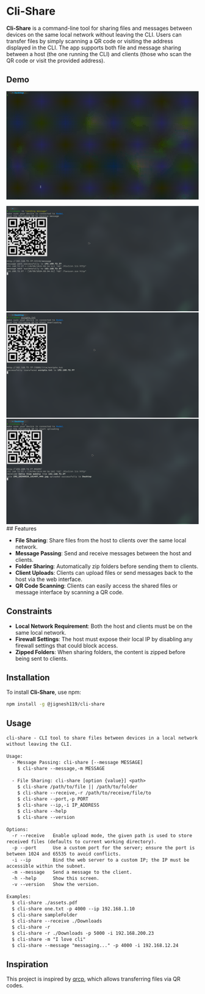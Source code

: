 # Cli-Share

**Cli-Share** is a command-line tool for sharing files and messages between devices on the same local network without leaving the CLI. Users can transfer files by simply scanning a QR code or visiting the address displayed in the CLI. The app supports both file and message sharing between a host (the one running the CLI) and clients (those who scan the QR code or visit the provided address).

## Demo

![](https://github.com/jignesh119/cli-share/blob/main/assets/CliShareDemo.gif)

<img src="./assets/cliShare1.png">
<img src="./assets/cliShare2.png">
<img src="./assets/cliShare3.png">
## Features

- **File Sharing**: Share files from the host to clients over the same local network.
- **Message Passing**: Send and receive messages between the host and clients.
- **Folder Sharing**: Automatically zip folders before sending them to clients.
- **Client Uploads**: Clients can upload files or send messages back to the host via the web interface.
- **QR Code Scanning**: Clients can easily access the shared files or message interface by scanning a QR code.

## Constraints

- **Local Network Requirement**: Both the host and clients must be on the same local network.
- **Firewall Settings**: The host must expose their local IP by disabling any firewall settings that could block access.
- **Zipped Folders**: When sharing folders, the content is zipped before being sent to clients.

## Installation

To install **Cli-Share**, use npm:

```bash
npm install -g @jignesh119/cli-share
```

## Usage

```
cli-share - CLI tool to share files between devices in a local network without leaving the CLI.

Usage:
  - Message Passing: cli-share [--message MESSAGE]
    $ cli-share --message,-m MESSAGE

  - File Sharing: cli-share [option {value}] <path>
    $ cli-share /path/to/file || /path/to/folder
    $ cli-share --receive,-r /path/to/receive/file/to
    $ cli-share --port,-p PORT
    $ cli-share --ip,-i IP_ADDRESS
    $ cli-share --help
    $ cli-share --version

Options:
  -r --receive   Enable upload mode, the given path is used to store received files (defaults to current working directory).
  -p --port      Use a custom port for the server; ensure the port is between 1024 and 65535 to avoid conflicts.
  -i --ip        Bind the web server to a custom IP; the IP must be accessible within the subnet.
  -m --message   Send a message to the client.
  -h --help      Show this screen.
  -v --version   Show the version.

Examples:
  $ cli-share ./assets.pdf
  $ cli-share one.txt -p 4000 --ip 192.168.1.10
  $ cli-share sampleFolder
  $ cli-share --receive ./Downloads
  $ cli-share -r
  $ cli-share -r ./Downloads -p 5000 -i 192.168.200.23
  $ cli-share -m "I love cli"
  $ cli-share --message "messaging..." -p 4000 -i 192.168.12.24
```

## Inspiration

This project is inspired by [qrcp](https://github.com/claudiodangelis/qrcp), which allows transferring files via QR codes.
